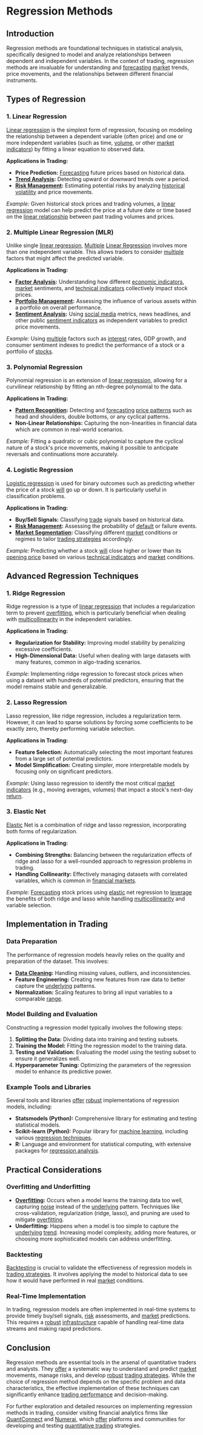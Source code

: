 # Regression Methods

## Introduction
Regression methods are foundational techniques in statistical analysis, specifically designed to model and analyze relationships between dependent and independent variables. In the context of trading, regression methods are invaluable for understanding and [forecasting](../f/forecasting.md) [market](../m/market.md) trends, price movements, and the relationships between different financial instruments.

## Types of Regression

### 1. Linear Regression
[Linear regression](../l/linear_regression.md) is the simplest form of regression, focusing on modeling the relationship between a dependent variable (often price) and one or more independent variables (such as time, [volume](../v/volume.md), or other [market indicators](../m/market_indicators.md)) by fitting a linear equation to observed data.

**Applications in Trading:**
- **Price Prediction:** [Forecasting](../f/forecasting.md) future prices based on historical data.
- **[Trend Analysis](../t/trend_analysis.md):** Detecting upward or downward trends over a period.
- **[Risk Management](../r/risk_management.md):** Estimating potential risks by analyzing [historical volatility](../h/historical_volatility.md) and price movements.

*Example:*
Given historical stock prices and trading volumes, a [linear regression](../l/linear_regression.md) model can help predict the price at a future date or time based on the [linear relationship](../l/linear_relationship.md) between past trading volumes and prices.

### 2. Multiple Linear Regression (MLR)
Unlike single [linear regression](../l/linear_regression.md), [Multiple](../m/multiple.md) [Linear Regression](../l/linear_regression.md) involves more than one independent variable. This allows traders to consider [multiple](../m/multiple.md) factors that might affect the predicted variable.

**Applications in Trading:**
- **[Factor Analysis](../f/factor_analysis.md):** Understanding how different [economic indicators](../e/economic_indicators.md), [market](../m/market.md) sentiments, and [technical indicators](../t/technical_indicators.md) collectively impact stock prices.
- **[Portfolio Management](../p/portfolio_management.md):** Assessing the influence of various assets within a portfolio on overall performance.
- **[Sentiment Analysis](../s/sentiment_analysis.md):** Using [social media](../s/social_media.md) metrics, news headlines, and other public [sentiment indicators](../s/sentiment_indicators.md) as independent variables to predict price movements.

*Example:*
Using [multiple](../m/multiple.md) factors such as [interest](../i/interest.md) rates, GDP growth, and consumer sentiment indexes to predict the performance of a stock or a portfolio of [stocks](../s/stock.md).

### 3. Polynomial Regression
Polynomial regression is an extension of [linear regression](../l/linear_regression.md), allowing for a curvilinear relationship by fitting an nth-degree polynomial to the data.

**Applications in Trading:**
- **[Pattern Recognition](../p/pattern_recognition.md):** Detecting and [forecasting](../f/forecasting.md) [price patterns](../p/price_patterns.md) such as head and shoulders, double bottoms, or any cyclical patterns.
- **Non-Linear Relationships:** Capturing the non-linearities in financial data which are common in real-world scenarios.

*Example:*
Fitting a quadratic or cubic polynomial to capture the cyclical nature of a stock's price movements, making it possible to anticipate reversals and continuations more accurately.

### 4. Logistic Regression
[Logistic regression](../l/logistic_regression_in_trading.md) is used for binary outcomes such as predicting whether the price of a stock [will](../w/will.md) go up or down. It is particularly useful in classification problems.

**Applications in Trading:**
- **Buy/Sell Signals:** Classifying [trade](../t/trade.md) signals based on historical data.
- **[Risk Management](../r/risk_management.md):** Assessing the probability of [default](../d/default.md) or failure events.
- **[Market Segmentation](../m/market_segmentation.md):** Classifying different [market](../m/market.md) conditions or regimes to tailor [trading strategies](../t/trading_strategies.md) accordingly.

*Example:*
Predicting whether a stock [will](../w/will.md) close higher or lower than its [opening price](../o/opening_price.md) based on various [technical indicators](../t/technical_indicators.md) and [market](../m/market.md) conditions.

## Advanced Regression Techniques

### 1. Ridge Regression
Ridge regression is a type of [linear regression](../l/linear_regression.md) that includes a regularization term to prevent [overfitting](../o/overfitting.md), which is particularly beneficial when dealing with [multicollinearity](../m/multicollinearity_in_trading.md) in the independent variables.

**Applications in Trading:**
- **Regularization for Stability:** Improving model stability by penalizing excessive coefficients.
- **High-Dimensional Data:** Useful when dealing with large datasets with many features, common in algo-trading scenarios.

*Example:*
Implementing ridge regression to forecast stock prices when using a dataset with hundreds of potential predictors, ensuring that the model remains stable and generalizable.

### 2. Lasso Regression
Lasso regression, like ridge regression, includes a regularization term. However, it can lead to sparse solutions by forcing some coefficients to be exactly zero, thereby performing variable selection.

**Applications in Trading:**
- **Feature Selection:** Automatically selecting the most important features from a large set of potential predictors.
- **Model Simplification:** Creating simpler, more interpretable models by focusing only on significant predictors.

*Example:*
Using lasso regression to identify the most critical [market indicators](../m/market_indicators.md) (e.g., moving averages, volumes) that impact a stock's next-day [return](../r/return.md).

### 3. Elastic Net
[Elastic](../e/elastic.md) Net is a combination of ridge and lasso regression, incorporating both forms of regularization.

**Applications in Trading:**
- **Combining Strengths:** Balancing between the regularization effects of ridge and lasso for a well-rounded approach to regression problems in trading.
- **Handling Collinearity:** Effectively managing datasets with correlated variables, which is common in [financial markets](../f/financial_market.md).

*Example:*
[Forecasting](../f/forecasting.md) stock prices using [elastic](../e/elastic.md) net regression to [leverage](../l/leverage.md) the benefits of both ridge and lasso while handling [multicollinearity](../m/multicollinearity_in_trading.md) and variable selection.

## Implementation in Trading

### Data Preparation
The performance of regression models heavily relies on the quality and preparation of the dataset. This involves:

- **[Data Cleaning](../d/data_cleaning.md):** Handling missing values, outliers, and inconsistencies.
- **Feature Engineering:** Creating new features from raw data to better capture the [underlying](../u/underlying.md) patterns.
- **Normalization:** Scaling features to bring all input variables to a comparable [range](../r/range.md).

### Model Building and Evaluation
Constructing a regression model typically involves the following steps:

1. **Splitting the Data:** Dividing data into training and testing subsets.
2. **Training the Model:** Fitting the regression model to the training data.
3. **Testing and Validation:** Evaluating the model using the testing subset to ensure it generalizes well.
4. **Hyperparameter Tuning:** Optimizing the parameters of the regression model to enhance its predictive power.

### Example Tools and Libraries
Several tools and libraries [offer](../o/offer.md) [robust](../r/robust.md) implementations of regression models, including:

- **Statsmodels (Python):** Comprehensive library for estimating and testing statistical models.
- **Scikit-learn (Python):** Popular library for [machine learning](../m/machine_learning.md), including various [regression techniques](../r/regression_techniques.md).
- **R:** Language and environment for statistical computing, with extensive packages for [regression analysis](../r/regression_analysis.md).

## Practical Considerations

### Overfitting and Underfitting
- **[Overfitting](../o/overfitting.md):** Occurs when a model learns the training data too well, capturing [noise](../n/noise.md) instead of the [underlying](../u/underlying.md) pattern. Techniques like cross-validation, regularization (ridge, lasso), and pruning are used to mitigate [overfitting](../o/overfitting.md).
- **Underfitting:** Happens when a model is too simple to capture the [underlying](../u/underlying.md) [trend](../t/trend.md). Increasing model complexity, adding more features, or choosing more sophisticated models can address underfitting.

### Backtesting
[Backtesting](../b/backtesting.md) is crucial to validate the effectiveness of regression models in [trading strategies](../t/trading_strategies.md). It involves applying the model to historical data to see how it would have performed in real [market](../m/market.md) conditions.

### Real-Time Implementation
In trading, regression models are often implemented in real-time systems to provide timely buy/sell signals, [risk](../r/risk.md) assessments, and [market](../m/market.md) predictions. This requires a [robust](../r/robust.md) [infrastructure](../i/infrastructure.md) capable of handling real-time data streams and making rapid predictions.

## Conclusion
Regression methods are essential tools in the arsenal of quantitative traders and analysts. They [offer](../o/offer.md) a systematic way to understand and predict [market](../m/market.md) movements, manage risks, and develop [robust](../r/robust.md) [trading strategies](../t/trading_strategies.md). While the choice of regression method depends on the specific problem and data characteristics, the effective implementation of these techniques can significantly enhance [trading performance](../t/trading_performance.md) and decision-making.

For further exploration and detailed resources on implementing regression methods in trading, consider visiting financial analytics firms like [QuantConnect](https://www.quantconnect.com/) and [Numerai](https://numer.ai/), which [offer](../o/offer.md) platforms and communities for developing and testing [quantitative trading](../q/quantitative_trading.md) strategies.
